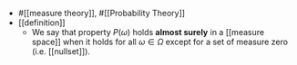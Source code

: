 - #[[measure theory]], #[[Probability Theory]]
- [[definition]]
	- We say that property $P(\omega)$ holds **almost surely** in a [[measure space]] when it holds for all $\omega \in \Omega$ except for a set of measure zero (i.e. [[nullset]]).